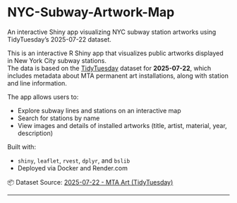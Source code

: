 # NYC-Subway-Artwork-Map
An interactive Shiny app visualizing NYC subway station artworks using TidyTuesday’s 2025-07-22 dataset.


This is an interactive R Shiny app that visualizes public artworks displayed in New York City subway stations.  
The data is based on the [TidyTuesday](https://github.com/rfordatascience/tidytuesday) dataset for **2025-07-22**, which includes metadata about MTA permanent art installations, along with station and line information.

The app allows users to:
- Explore subway lines and stations on an interactive map
- Search for stations by name
- View images and details of installed artworks (title, artist, material, year, description)

Built with:
- `shiny`, `leaflet`, `rvest`, `dplyr`, and `bslib`
- Deployed via Docker and Render.com

📦 Dataset Source: [2025-07-22 - MTA Art (TidyTuesday)](https://github.com/rfordatascience/tidytuesday/tree/main/data/2025/2025-07-22)

---

